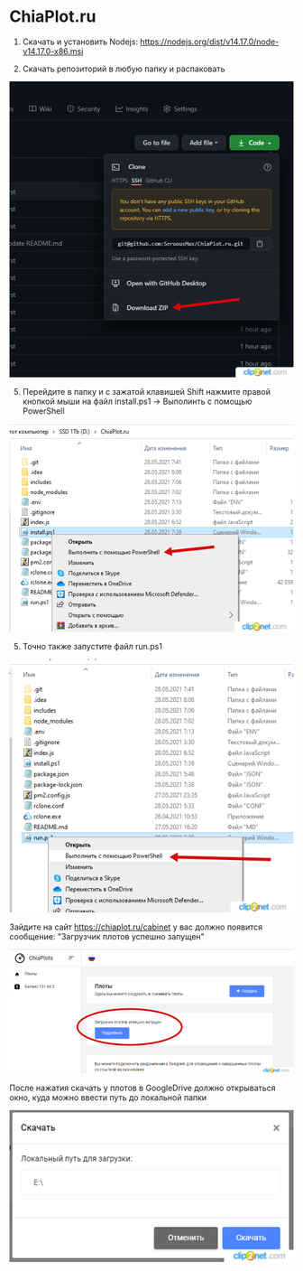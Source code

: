 # ChiaPlot.ru

1. Скачать и установить Nodejs: https://nodejs.org/dist/v14.17.0/node-v14.17.0-x86.msi

3. Скачать репозиторий в любую папку и распаковать

![GitHub Logo](/images/repo.png)

5. Перейдите в папку и с зажатой клавишей Shift нажмите правой кнопкой мыши на файл install.ps1 -> Выполинть с помощью PowerShell

![GitHub Logo](/images/powershell.png)

5. Точно также запустите файл run.ps1

![GitHub Logo](/images/powershell1.png)

Зайдите на сайт https://chiaplot.ru/cabinet у вас должно появится сообщение: "Загрузчик плотов успешно запущен"

![GitHub Logo](/images/done.png)

После нажатия скачать у плотов в GoogleDrive должно открываться окно, куда можно ввести путь до локальной папки

![GitHub Logo](/images/patch.png)
